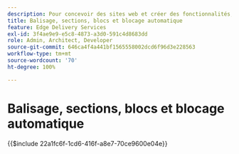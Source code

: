 ```yaml
---
description: Pour concevoir des sites web et créer des fonctionnalités, les équipes de développement utilisent les balises et le modèle DOM qui est rendu dynamiquement à partir du contenu. Les balises et le modèle DOM sont construits de manière à permettre une manipulation et un style flexibles. En même temps, ils offrent des fonctionnalités prêtes à l’emploi afin que l’équipe de développement n’ait pas à se soucier de certains aspects des sites web modernes.
title: Balisage, sections, blocs et blocage automatique
feature: Edge Delivery Services
exl-id: 3f4ae9e9-e5c8-4873-a3d0-591c4d8683dd
role: Admin, Architect, Developer
source-git-commit: 646ca4f4a441bf1565558002dcd6f96d3e228563
workflow-type: tm+mt
source-wordcount: '70'
ht-degree: 100%

---
```


# Balisage, sections, blocs et blocage automatique

{{$include 22a1fc6f-1cd6-416f-a8e7-70ce9600e04e}}
